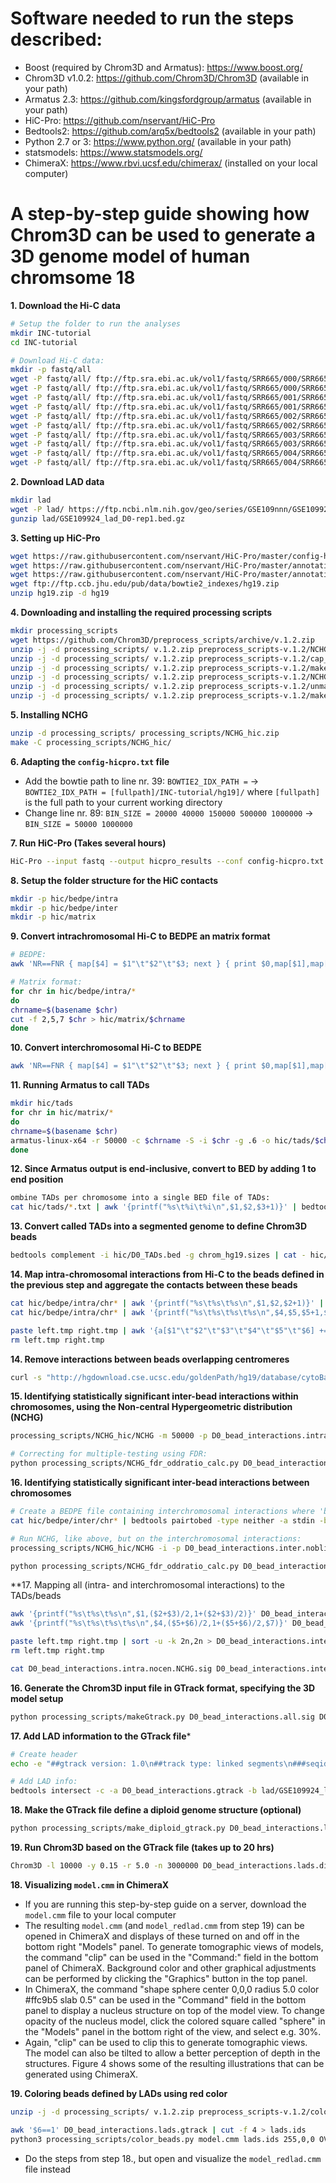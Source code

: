 
# Software needed to run the steps described:
- Boost (required by Chrom3D and Armatus): https://www.boost.org/
- Chrom3D v1.0.2: https://github.com/Chrom3D/Chrom3D (available in your path)
- Armatus 2.3: https://github.com/kingsfordgroup/armatus (available in your path) 
- HiC-Pro: https://github.com/nservant/HiC-Pro
- Bedtools2: https://github.com/arq5x/bedtools2 (available in your path)
- Python  2.7 or 3: https://www.python.org/ (available in your path)
- statsmodels: https://www.statsmodels.org/
- ChimeraX: https://www.rbvi.ucsf.edu/chimerax/ (installed on your local computer)

# A step-by-step guide showing how Chrom3D can be used to generate a 3D genome model of human chromsome 18
**1.  Download the Hi-C data**
```bash
# Setup the folder to run the analyses
mkdir INC-tutorial
cd INC-tutorial

# Download Hi-C data:
mkdir -p fastq/all
wget -P fastq/all/ ftp://ftp.sra.ebi.ac.uk/vol1/fastq/SRR665/000/SRR6657510/SRR6657510_1.fastq.gz
wget -P fastq/all/ ftp://ftp.sra.ebi.ac.uk/vol1/fastq/SRR665/000/SRR6657510/SRR6657510_2.fastq.gz
wget -P fastq/all/ ftp://ftp.sra.ebi.ac.uk/vol1/fastq/SRR665/001/SRR6657511/SRR6657511_1.fastq.gz
wget -P fastq/all/ ftp://ftp.sra.ebi.ac.uk/vol1/fastq/SRR665/001/SRR6657511/SRR6657511_2.fastq.gz
wget -P fastq/all/ ftp://ftp.sra.ebi.ac.uk/vol1/fastq/SRR665/002/SRR6657512/SRR6657512_1.fastq.gz
wget -P fastq/all/ ftp://ftp.sra.ebi.ac.uk/vol1/fastq/SRR665/002/SRR6657512/SRR6657512_2.fastq.gz
wget -P fastq/all/ ftp://ftp.sra.ebi.ac.uk/vol1/fastq/SRR665/003/SRR6657513/SRR6657513_1.fastq.gz
wget -P fastq/all/ ftp://ftp.sra.ebi.ac.uk/vol1/fastq/SRR665/003/SRR6657513/SRR6657513_2.fastq.gz
wget -P fastq/all/ ftp://ftp.sra.ebi.ac.uk/vol1/fastq/SRR665/004/SRR6657514/SRR6657514_1.fastq.gz
wget -P fastq/all/ ftp://ftp.sra.ebi.ac.uk/vol1/fastq/SRR665/004/SRR6657514/SRR6657514_2.fastq.gz
```

**2. Download LAD data**
```bash
mkdir lad
wget -P lad/ https://ftp.ncbi.nlm.nih.gov/geo/series/GSE109nnn/GSE109924/suppl/GSE109924_lad_D0-rep1.bed.gz
gunzip lad/GSE109924_lad_D0-rep1.bed.gz
```

**3. Setting up HiC-Pro**
```bash
wget https://raw.githubusercontent.com/nservant/HiC-Pro/master/config-hicpro.txt
wget https://raw.githubusercontent.com/nservant/HiC-Pro/master/annotation/chrom_hg19.sizes
wget https://raw.githubusercontent.com/nservant/HiC-Pro/master/annotation/HindIII_resfrag_hg19.bed
wget ftp://ftp.ccb.jhu.edu/pub/data/bowtie2_indexes/hg19.zip
unzip hg19.zip -d hg19
```

**4. Downloading and installing the required processing scripts**
```bash
mkdir processing_scripts
wget https://github.com/Chrom3D/preprocess_scripts/archive/v.1.2.zip
unzip -j -d processing_scripts/ v.1.2.zip preprocess_scripts-v.1.2/NCHG_hic.zip
unzip -j -d processing_scripts/ v.1.2.zip preprocess_scripts-v.1.2/cap_chr_end.py
unzip -j -d processing_scripts/ v.1.2.zip preprocess_scripts-v.1.2/make_diploid_gtrack.py
unzip -j -d processing_scripts/ v.1.2.zip preprocess_scripts-v.1.2/NCHG_fdr_oddratio_calc.py
unzip -j -d processing_scripts/ v.1.2.zip preprocess_scripts-v.1.2/unmappable_blacklist.bed
unzip -j -d processing_scripts/ v.1.2.zip preprocess_scripts-v.1.2/makeGtrack.py
```

**5. Installing NCHG**
```bash
unzip -d processing_scripts/ processing_scripts/NCHG_hic.zip
make -C processing_scripts/NCHG_hic/
```

**6. Adapting the `config-hicpro.txt` file**
- Add the bowtie path to line nr. 39: `BOWTIE2_IDX_PATH =` -> `BOWTIE2_IDX_PATH = [fullpath]/INC-tutorial/hg19]/` where `[fullpath]` is the full path to your current working directory
- Change line nr. 89: `BIN_SIZE = 20000 40000 150000 500000 1000000` -> `BIN_SIZE = 50000 1000000`

**7. Run HiC-Pro (Takes several hours)**
```bash
HiC-Pro --input fastq --output hicpro_results --conf config-hicpro.txt
```

**8. Setup the folder structure for the HiC contacts**
```bash
mkdir -p hic/bedpe/intra
mkdir -p hic/bedpe/inter
mkdir -p hic/matrix
```

**9. Convert intrachromosomal Hi-C to BEDPE an matrix format**
```bash
# BEDPE:
awk 'NR==FNR { map[$4] = $1"\t"$2"\t"$3; next } { print $0,map[$1],map[$2] }' hicpro_results/hic_results/matrix/all/raw/50000/all_50000_abs.bed  hicpro_results/hic_results/matrix/all/raw/50000/all_50000.matrix  | awk '$4==$7' | awk '{print $4"\t"$5"\t"$6"\t"$7"\t"$8"\t"$9"\t"$3>"hic/bedpe/intra/"$4}'

# Matrix format:
for chr in hic/bedpe/intra/*
do
chrname=$(basename $chr)
cut -f 2,5,7 $chr > hic/matrix/$chrname
done
```
**10. Convert interchromosomal Hi-C to BEDPE**
```bash
awk 'NR==FNR { map[$4] = $1"\t"$2"\t"$3; next } { print $0,map[$1],map[$2] }'  hicpro_results/hic_results/matrix/all/raw/1000000/all_1000000_abs.bed  hicpro_results/hic_results/matrix/all/raw/1000000/all_1000000.matrix  | awk '$4<$7' | awk '{print $4"\t"$5"\t"$6"\t"$7"\t"$8"\t"$9"\t"$3>"hic/bedpe/inter/"$4"_"$7}'
```

**11. Running Armatus to call TADs**
```bash
mkdir hic/tads
for chr in hic/matrix/*
do
chrname=$(basename $chr)
armatus-linux-x64 -r 50000 -c $chrname -S -i $chr -g .6 -o hic/tads/$chrname 
done
```

**12. Since Armatus output is end-inclusive, convert to BED by adding 1 to end position**
```bash
ombine TADs per chromosome into a single BED file of TADs:
cat hic/tads/*.txt | awk '{printf("%s\t%i\t%i\n",$1,$2,$3+1)}' | bedtools sort -g chrom_hg19.sizes | bedtools slop -i stdin -g chrom_hg19.sizes -l 0 -r 1 > hic/D0_TADs.bed
```

**13. Convert called TADs into a segmented genome to define Chrom3D beads**
```bash
bedtools complement -i hic/D0_TADs.bed -g chrom_hg19.sizes | cat - hic/D0_TADs.bed | bedtools sort -g chrom_hg19.sizes | awk '$1!="chrY"' | awk '$1!="chrM"' > D0_beads.bed
```

**14. Map intra-chromosomal interactions from Hi-C to the beads defined in the previous step and aggregate the contacts between these beads**
```bash
cat hic/bedpe/intra/chr* | awk '{printf("%s\t%s\t%s\n",$1,$2,$2+1)}' | bedtools intersect -wao -a stdin -b D0_beads.bed | cut -f 4,5,6 > left.tmp
cat hic/bedpe/intra/chr* | awk '{printf("%s\t%s\t%s\t%s\n",$4,$5,$5+1,$7)}' | bedtools intersect -wao -a stdin -b D0_beads.bed | awk '{printf("%s\t%s\t%s\t%s\n",$5,$6,$7,$4)}' > right.tmp

paste left.tmp right.tmp | awk '{a[$1"\t"$2"\t"$3"\t"$4"\t"$5"\t"$6] += $7} END{for (i in a) print i"\t"a[i]}' |  awk '$2!=$5' | sort -k 2n,2n > D0_bead_interactions.intra.bedpe
rm left.tmp right.tmp
```

**14. Remove interactions between beads overlapping centromeres**
```bash
curl -s "http://hgdownload.cse.ucsc.edu/goldenPath/hg19/database/cytoBand.txt.gz" | gunzip -c | grep acen | bedtools pairtobed -a D0_bead_interactions.intra.bedpe -b stdin -type neither > D0_bead_interactions.intra.nocen.bedpe
```

**15. Identifying statistically significant inter-bead interactions within chromosomes, using the Non-central Hypergeometric distribution (NCHG)**
```bash
processing_scripts/NCHG_hic/NCHG -m 50000 -p D0_bead_interactions.intra.nocen.bedpe > D0_bead_interactions.intra.nocen.NCHG.out

# Correcting for multiple-testing using FDR:
python processing_scripts/NCHG_fdr_oddratio_calc.py D0_bead_interactions.intra.nocen.NCHG.out fdr_bh 2 0.01 > D0_bead_interactions.intra.nocen.NCHG.sig
```
**16. Identifying statistically significant inter-bead interactions between chromosomes**
```bash
# Create a BEDPE file containing interchromosomal interactions where 'blacklisted' regions are removed:
cat hic/bedpe/inter/chr* | bedtools pairtobed -type neither -a stdin -b processing_scripts/unmappable_blacklist.bed | python processing_scripts/cap_chr_end.py chrom_hg19.sizes > D0_bead_interactions.inter.noblist.bedpe

# Run NCHG, like above, but on the interchromosomal interactions: 
processing_scripts/NCHG_hic/NCHG -i -p D0_bead_interactions.inter.noblist.bedpe > D0_bead_interactions.inter.noblist.NCHG.out

python processing_scripts/NCHG_fdr_oddratio_calc.py D0_bead_interactions.inter.noblist.NCHG.out fdr_bh 2 0.01 > D0_bead_interactions.inter.noblist.NCHG.sig

```
**17. Mapping all (intra- and interchromosomal interactions) to the TADs/beads
```bash
awk '{printf("%s\t%s\t%s\n",$1,($2+$3)/2,1+($2+$3)/2)}' D0_bead_interactions.inter.noblist.NCHG.sig | bedtools intersect -wao -a stdin -b D0_beads.bed | cut -f 4,5,6 > left.tmp
awk '{printf("%s\t%s\t%s\t%s\n",$4,($5+$6)/2,1+($5+$6)/2,$7)}' D0_bead_interactions.inter.noblist.NCHG.sig | bedtools intersect -wao -a stdin -b D0_beads.bed | awk '{printf("%s\t%s\t%s\t%s\n",$5,$6,$7,$4)}' > right.tmp

paste left.tmp right.tmp | sort -u -k 2n,2n > D0_bead_interactions.inter.noblist.NCHG.tadwise.sig
rm left.tmp right.tmp

cat D0_bead_interactions.intra.nocen.NCHG.sig D0_bead_interactions.inter.noblist.NCHG.tadwise.sig | awk '$2!=-1 && $5!=-1' > D0_bead_interactions.all.sig
```

**16. Generate the Chrom3D input file in GTrack format, specifying the 3D model setup**
```bash
python processing_scripts/makeGtrack.py D0_bead_interactions.all.sig D0_beads.bed > D0_bead_interactions.gtrack
```

**17. Add LAD information to the GTrack file***
```bash
# Create header
echo -e "##gtrack version: 1.0\n##track type: linked segments\n###seqid\tstart\tend\tid\tradius\tperiphery\tedges" > D0_bead_interactions.lads.gtrack

# Add LAD info:
bedtools intersect -c -a D0_bead_interactions.gtrack -b lad/GSE109924_lad_D0-rep1.bed | awk '{if($7>=1) print $1 "\t" $2 "\t" $3 "\t" $4 "\t" $5 "\t1\t" $6; else  print $1 "\t" $2 "\t" $3 "\t" $4 "\t" $5 "\t.\t" $6}' >> D0_bead_interactions.lads.gtrack
```

**18. Make the GTrack file define a diploid genome structure (optional)**
```bash
python processing_scripts/make_diploid_gtrack.py D0_bead_interactions.lads.gtrack > D0_bead_interactions.lads.diploid.gtrack
```

**19. Run Chrom3D based on the GTrack file (takes up to 20 hrs)**
```bash
Chrom3D -l 10000 -y 0.15 -r 5.0 -n 3000000 D0_bead_interactions.lads.diploid.gtrack > model.cmm 2> model.err 
```

**18. Visualizing `model.cmm` in ChimeraX**
- If you are running this step-by-step guide on a server, download the `model.cmm` file to your local computer
- The resulting `model.cmm` (and `model_redlad.cmm` from step 19) can be opened in ChimeraX and displays of these turned on and off in the bottom right "Models" panel. To generate tomographic views of models, the command "clip" can be used in the "Command:" field in the bottom panel of ChimeraX. Background color and other graphical adjustments can be performed by clicking the "Graphics" button in the top panel.
- In ChimeraX, the command "shape sphere center 0,0,0 radius 5.0 color #ffc9b5 slab 0.5" can be used in the "Command" field in the bottom panel to display a nucleus structure on top of the model view. To change opacity of the nucleus model, click the colored square called "sphere" in the "Models" panel in the bottom right of the view, and select e.g. 30%. 
- Again, "clip" can be used to clip this to generate tomographic views. The model can also be tilted to allow a better perception of depth in the structures. Figure 4 shows some of the resulting illustrations that can be generated using ChimeraX.


**19. Coloring beads defined by LADs using red color**
```bash
unzip -j -d processing_scripts/ v.1.2.zip preprocess_scripts-v.1.2/color_beads.py

awk '$6==1' D0_bead_interactions.lads.gtrack | cut -f 4 > lads.ids
python3 processing_scripts/color_beads.py model.cmm lads.ids 255,0,0 OVERRIDE > model_redlad.cmm
```
- Do the steps from step 18., but open and visualize the `model_redlad.cmm` file instead
